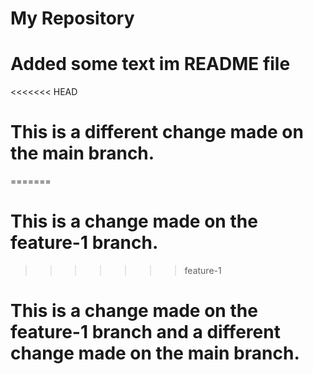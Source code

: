 # My Repository
# Added some text im README file
<<<<<<< HEAD
# This is a different change made on the main branch.
=======
# This is a change made on the feature-1 branch.
>>>>>>> feature-1
# This is a change made on the feature-1 branch and a different change made on the main branch.
